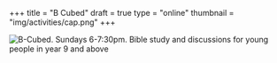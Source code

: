 +++
title = "B Cubed"
draft = true
type = "online"
thumbnail = "img/activities/cap.png"
+++

![B-Cubed. Sundays 6-7:30pm. Bible study and discussions for young people in year 9 and above](/img/activities/bcubed-online.jpg)